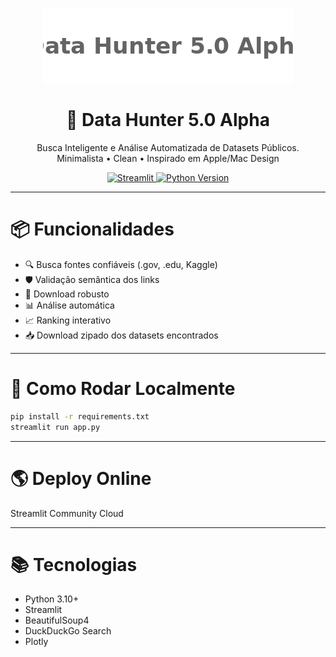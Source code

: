 <p align="center">
  <img src="logo.png" alt="Data Hunter 5.0 Alpha Logo" width="400">
</p>

<h1 align="center">🔎 Data Hunter 5.0 Alpha</h1>
<p align="center">
Busca Inteligente e Análise Automatizada de Datasets Públicos.<br>
Minimalista • Clean • Inspirado em Apple/Mac Design
</p>

<p align="center">
  <a href="https://streamlit.io/">
    <img alt="Streamlit" src="https://img.shields.io/badge/Built%20with-Streamlit-ff4b4b?logo=streamlit">
  </a>
  <a href="https://www.python.org/">
    <img alt="Python Version" src="https://img.shields.io/badge/Python-3.10%2B-blue?logo=python">
  </a>
</p>

---

# 📦 Funcionalidades
- 🔍 Busca fontes confiáveis (.gov, .edu, Kaggle)
- 🛡️ Validação semântica dos links
- 💾 Download robusto
- 📊 Análise automática
- 📈 Ranking interativo
- 📥 Download zipado dos datasets encontrados

---

# 🚀 Como Rodar Localmente

```bash
pip install -r requirements.txt
streamlit run app.py
```

---

# 🌎 Deploy Online

Streamlit Community Cloud

---

# 📚 Tecnologias

- Python 3.10+
- Streamlit
- BeautifulSoup4
- DuckDuckGo Search
- Plotly